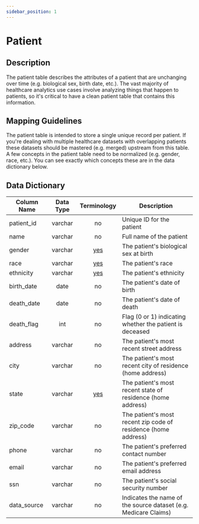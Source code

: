 ```yaml
---
sidebar_position: 1
---
```


# Patient

## Description
The patient table describes the attributes of a patient that are unchanging over time (e.g. biological sex, birth date, etc.).  The vast majority of healthcare analytics use cases involve analyzing things that happen to patients, so it's critical to have a clean patient table that contains this information.

## Mapping Guidelines
The patient table is intended to store a single unique record per patient.  If you're dealing with multiple healthcare datasets with overlapping patients these datasets should be mastered (e.g. merged) upstream from this table.  A few concepts in the patient table need to be normalized (e.g. gender, race, etc.).  You can see exactly which concepts these are in the data dictionary below.

## Data Dictionary
| Column Name | Data Type | Terminology | Description |
|---|:---:|:---:|---|
| patient_id | varchar | no | Unique ID for the patient |
| name | varchar | no |	Full name of the patient |
| gender | varchar | [yes](https://github.com/tuva-health/terminology/blob/main/terminology/gender.csv) | The patient's biological sex at birth |
| race | varchar | [yes](https://github.com/tuva-health/terminology/blob/main/terminology/race.csv) | The patient's race |
| ethnicity | varchar |	[yes](https://github.com/tuva-health/terminology/blob/main/terminology/ethnicity.csv) |	The patient's ethnicity |
| birth_date | date | no |	The patient's date of birth |
| death_date | date | no |	The patient's date of death |
| death_flag | int | no | Flag (0 or 1) indicating whether the patient is deceased |
| address |	varchar | no | The patient's most recent street address |
| city | varchar | no | The patient's most recent city of residence (home address) |
| state | varchar |	[yes](https://github.com/tuva-health/terminology/blob/main/terminology/state.csv) |	The patient's most recent state of residence (home address) |
| zip_code | varchar | no | The patient's most recent zip code of residence (home address) |
| phone | varchar | no | The patient's preferred contact number |
| email	| varchar | no | The patient's preferred email address |
| ssn |	varchar | no | The patient's social security number |
| data_source |	varchar	| no | Indicates the name of the source dataset (e.g. Medicare Claims) |